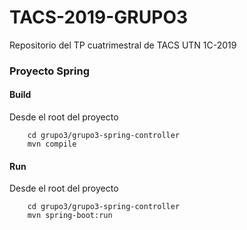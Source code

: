 # TACS-2019-GRUPO3
Repositorio del TP cuatrimestral de TACS UTN 1C-2019

### Proyecto Spring

#### Build

Desde el root del proyecto
```
    cd grupo3/grupo3-spring-controller
    mvn compile
```

#### Run

Desde el root del proyecto
```
    cd grupo3/grupo3-spring-controller
    mvn spring-boot:run
```
